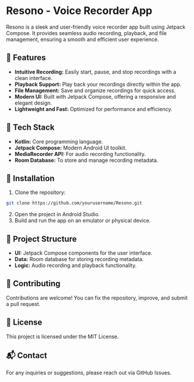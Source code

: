 # Resono - Voice Recorder App  

Resono is a sleek and user-friendly voice recorder app built using Jetpack Compose. It provides seamless audio recording, playback, and file management, ensuring a smooth and efficient user experience.

## 📖 Features  

- **Intuitive Recording:** Easily start, pause, and stop recordings with a clean interface.  
- **Playback Support:** Play back your recordings directly within the app.  
- **File Management:** Save and organize recordings for quick access.  
- **Modern UI:** Built with Jetpack Compose, offering a responsive and elegant design.  
- **Lightweight and Fast:** Optimized for performance and efficiency.  

## 🔧 Tech Stack  

- **Kotlin:** Core programming language.  
- **Jetpack Compose:** Modern Android UI toolkit.  
- **MediaRecorder API:** For audio recording functionality.  
- **Room Database:** To store and manage recording metadata.  

## 🚀 Installation  

1. Clone the repository:  
```bash
git clone https://github.com/yourusername/Resono.git
```

2. Open the project in Android Studio.  
3. Build and run the app on an emulator or physical device.  

## 📂 Project Structure  

- **UI:** Jetpack Compose components for the user interface.  
- **Data:** Room database for storing recording metadata.  
- **Logic:** Audio recording and playback functionality.  

## 🤝 Contributing  

Contributions are welcome! You can fix the repository, improve, and submit a pull request.  

## 📄 License  

This project is licensed under the MIT License.  

## 📬 Contact  

For any inquiries or suggestions, please reach out via GitHub Issues.  
